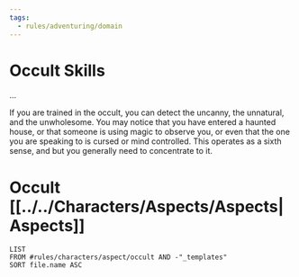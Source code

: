 ```yaml
---
tags:
  - rules/adventuring/domain
---
```

# Occult Skills
…

If you are trained in the occult, you can detect the uncanny, the unnatural, and the unwholesome. You may notice that you have entered a haunted house, or that someone is using magic to observe you, or even that the one you are speaking to is cursed or mind controlled. This operates as a sixth sense, and but you generally need to concentrate to it.

# Occult [[../../Characters/Aspects/Aspects|Aspects]]
```dataview
LIST
FROM #rules/characters/aspect/occult AND -"_templates"
SORT file.name ASC
```
